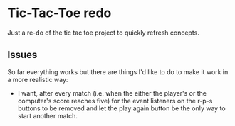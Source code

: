 # Tic-Tac-Toe redo

Just a re-do of the tic tac toe project to quickly refresh concepts.

## Issues

So far everything works but there are things I'd like to do to make it 
work in a more realistic way: 
 - I want, after every match (i.e. when the either the player's or the computer's score reaches five) for the event listeners on the r-p-s buttons to be removed and let the play again button be the only way to start another match.
